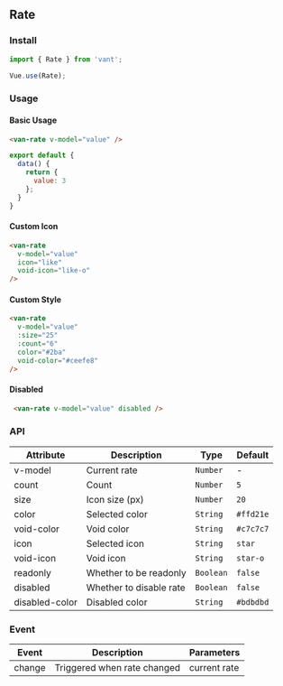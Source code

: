 ## Rate

### Install
``` javascript
import { Rate } from 'vant';

Vue.use(Rate);
```

### Usage

#### Basic Usage

```html
<van-rate v-model="value" />
```

```javascript
export default {
  data() {
    return {
      value: 3
    };
  }
}
```

#### Custom Icon

```html
<van-rate
  v-model="value"
  icon="like"
  void-icon="like-o"
/>
```

#### Custom Style

```html
<van-rate
  v-model="value"
  :size="25"
  :count="6"
  color="#2ba"
  void-color="#ceefe8"
/>
```

#### Disabled

```html
 <van-rate v-model="value" disabled />
```

### API

| Attribute | Description | Type | Default |
|------|------|------|------|
| v-model | Current rate | `Number` | - |
| count | Count | `Number` | `5` |
| size | Icon size (px) | `Number` | `20` |
| color | Selected color | `String` | `#ffd21e` |
| void-color | Void color | `String` | `#c7c7c7` |
| icon | Selected icon | `String` | `star` |
| void-icon | Void icon | `String` | `star-o` |
| readonly | Whether to be readonly | `Boolean` | `false` |
| disabled | Whether to disable rate | `Boolean` | `false` |
| disabled-color | Disabled color | `String` | `#bdbdbd` | 

### Event

| Event | Description | Parameters |
|------|------|------|
| change | Triggered when rate changed | current rate |
